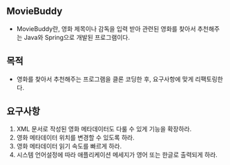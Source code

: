 ## MovieBuddy
- MovieBuddy란, 영화 제목이나 감독을 입력 받아 관련된 영화를 찾아서 추천해주는 Java와 Spring으로 개발된 프로그램이다.

## 목적
- 영화를 찾아서 추천해주는 프로그램을 클론 코딩한 후, 요구사항에 맞게 리팩토링한다.

## 요구사항
1. XML 문서로 작성된 영화 메타데이터도 다룰 수 있게 기능을 확장하라.
2. 영화 메타데이터 위치를 변경할 수 있도록 하라.
3. 영화 메타데이터 읽기 속도를 빠르게 하라.
4. 시스템 언어설정에 따라 애플리케이션 메세지가 영어 또는 한글로 출력되게 하라.
